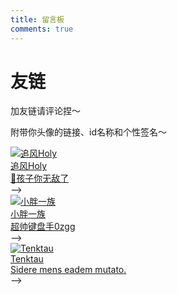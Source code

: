 ```yaml
---
title: 留言板
comments: true
---
```


# 友链

加友链请评论捏～

附带你头像的链接、id名称和个性签名～

<div class="flink-list">

<div class="flink-list-item">
    <a href="https://awslasasd.github.io/" title="追风Holy" target="_blank">
        <div class="flink-item-icon">
            <img src="https://philfan-pic.oss-cn-beijing.aliyuncs.com/img/20250202205611297.png" alt="追风Holy">
        </div>
        <div class="flink-item-name">追风Holy</div>
        <div class="flink-item-desc">👦孩子你无敌了</div>
    </a> -->
</div>

<div class="flink-list-item">
    <a href="https://lingzhiyxp.github.io/" title="小胖一族" target="_blank">
        <div class="flink-item-icon">
            <img src="https://avatars.githubusercontent.com/u/122017114?v=4" alt="小胖一族">
        </div>
        <div class="flink-item-name">小胖一族</div>
        <div class="flink-item-desc">超帅键盘手0zgg</div>
    </a> -->
</div>


<div class="flink-list-item">
    <a href="https://github.com/Tenktau" title="Tenktau" target="_blank">
        <div class="flink-item-icon">
            <img src="https://avatars.githubusercontent.com/u/61775365?v=4" alt="Tenktau">
        </div>
        <div class="flink-item-name">Tenktau</div>
        <div class="flink-item-desc">Sidere mens eadem mutato.</div>
    </a> -->
</div>

</div>